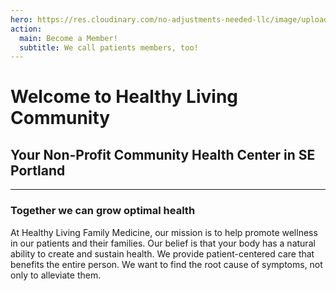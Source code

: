 ```yaml
---
hero: https://res.cloudinary.com/no-adjustments-needed-llc/image/upload/w_1700,c_scale/v1598891063/IMG_3197_tebbix.jpg
action:
  main: Become a Member!
  subtitle: We call patients members, too!
---
```


# Welcome to Healthy Living Community

## Your Non-Profit Community Health Center in SE Portland

<div class="py-5"><hr /></div>

### Together we can grow optimal health

At Healthy Living Family Medicine, our mission is to help promote wellness in our patients and their families. Our belief is that your body has a natural ability to create and sustain health. We provide patient-centered care that benefits the entire person. We want to find the root cause of symptoms, not only to alleviate them.
